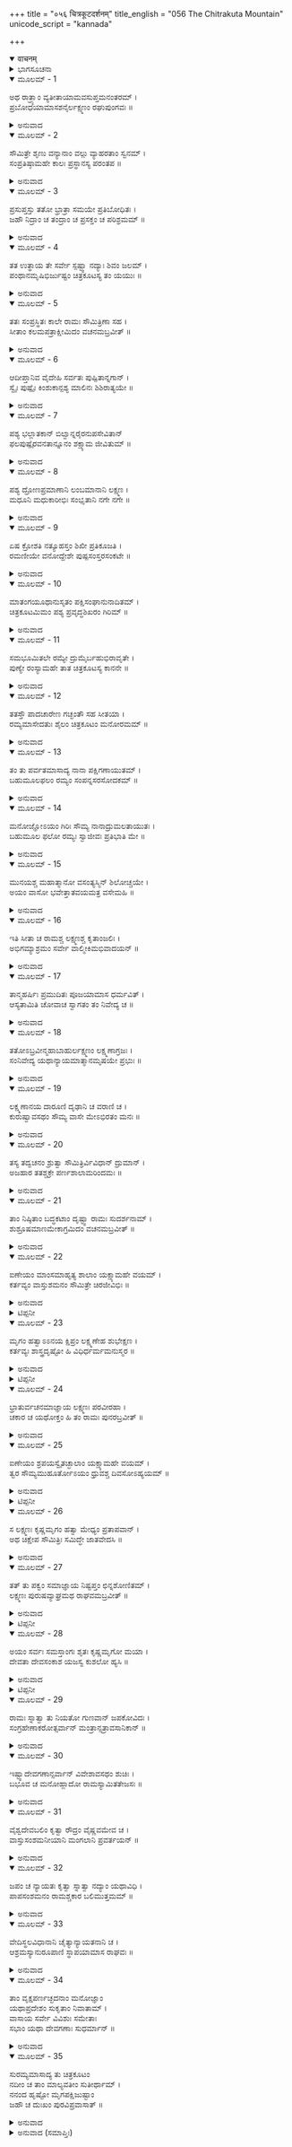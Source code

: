 +++
title = "०५६ चित्रकूटदर्शनम्"
title_english = "056 The Chitrakuta Mountain"
unicode_script = "kannada"

+++
<details open><summary>वाचनम्</summary>

<div class="audioEmbed"  caption="श्रीराम-हरिसीताराममूर्ति-घनपाठिभ्यां वचनम्" src="https://archive.org/download/Ramayana-recitation-Sriram-harisItArAmamUrti-Ghanapaati-v2/Kanda_2/Kanda_2_AYK-056-Chitrakoota_Darshanam.mp3"></div>
</details>



<details><summary>ಭಾಗಸೂಚನಾ</summary>

ಶ್ರೀರಾಮ-ಸೀತೆ-ಲಕ್ಷ್ಮಣರು ಅರಣ್ಯದ ಸೋಬಗನ್ನು ನೋಡುತ್ತಾ ಚಿತ್ರಕೂಟವನ್ನು ಸೇರಿದುದು, ವಾಲ್ಮೀಕಿಗಳ ಸಂದರ್ಶನ, ಲಕ್ಷ್ಮಣನು ಅಣ್ಣನ ಆಜ್ಞೆಯಂತೆ ಪರ್ಣಶಾಲೆಯನ್ನು ನಿರ್ಮಿಸಿದುದು, ವಾಸ್ತುಶಾಂತಿಯನ್ನು ಮಾಡಿದನಂತರ ಎಲ್ಲರೂ ಕುಟೀರವನ್ನು ಪ್ರವೇಶಿಸಿದುದು
</details>

<details open><summary>ಮೂಲಮ್ - 1</summary>

ಅಥ ರಾತ್ರ್ಯಾಂ ವ್ಯತೀತಾಯಾಮವಸುಪ್ತಮನಂತರಮ್ ।  
ಪ್ರಬೋಧಯಾಮಾಸಶನೈರ್ಲಕ್ಷ್ಮಣಂ ರಘುಪುಂಗವಃ ॥
</details>

<details><summary>ಅನುವಾದ</summary>

ಅನಂತರ ರಾತ್ರಿ ಕಳೆದಾಗ ರಘುಕುಲಶಿರೋಮಣಿ ಶ್ರೀರಾಮನು ಎದ್ದು, ಅಲ್ಲಿ ಮಲಗಿದ್ದ ಲಕ್ಷ್ಮಣನನ್ನು ನಿಧಾನವಾಗಿ ಎಬ್ಬಿಸಿ, ಹೀಗೆ ಹೇಳಿದನು.॥1॥
</details>

<details open><summary>ಮೂಲಮ್ - 2</summary>

ಸೌಮಿತ್ರೇ ಶೃಣು ವನ್ಯಾನಾಂ ವಲ್ಗು ವ್ಯಾಹರತಾಂ ಸ್ವನಮ್ ।  
ಸಂಪ್ರತಿಷ್ಠಾಮಹೇ ಕಾಲಃ ಪ್ರಸ್ಥಾನಸ್ಯ ಪರಂತಪ ॥
</details>

<details><summary>ಅನುವಾದ</summary>

ಪರಂತಪ ಸುಮಿತ್ರಾಕುಮಾರ! ಶುಕ-ಪಿಕ ಮೊದಲಾದ ಕಾಡಿನ ಪಕ್ಷಿಗಳ ಮಧುರ ಕಲರವ ಕೇಳುತ್ತಿದೆ ನೋಡು. ಈಗ ನಾವು ಇಲ್ಲಿಂದ ಪ್ರಯಾಣ ಮಾಡುವಾ; ಏಕೆಂದರೆ ಪ್ರಯಾಣಕ್ಕೆ ಯೋಗ್ಯವಾದ ಸಮಯ ಬಂದಿದೆ.॥2॥
</details>

<details open><summary>ಮೂಲಮ್ - 3</summary>

ಪ್ರಸುಪ್ತಸ್ತು ತತೋ ಭ್ರಾತ್ರಾ ಸಮಯೇ ಪ್ರತಿಬೋಧಿತಃ ।  
ಜಹೌ ನಿದ್ರಾಂ ಚ ತಂದ್ರಾಂ ಚ ಪ್ರಸಕ್ತಂ ಚ ಪರಿಶ್ರಮಮ್ ॥
</details>

<details><summary>ಅನುವಾದ</summary>

ಸರಿಯಾದ ಸಮಯದಲ್ಲಿ ಅಣ್ಣನು ಎಬ್ಬಿಸಿದಾಗ ಲಕ್ಷ್ಮಣನು ನಿದ್ರಾಲಸ್ಯ ಹಾಗೂ ನಡೆದು ಬಂದ ಬಳಲಿಕೆಯನ್ನು ದೂರಗೊಳಿಸಿದನು.॥3॥
</details>

<details open><summary>ಮೂಲಮ್ - 4</summary>

ತತ ಉತ್ಥಾಯ ತೇ ಸರ್ವೇ ಸ್ಪಷ್ಟ್ವಾ ನದ್ಯಾಃ ಶಿವಂ ಜಲಮ್ ।  
ಪಂಥಾನಮೃಷಿಭಿರ್ಜುಷ್ಟಂ ಚಿತ್ರಕೂಟಸ್ಯ ತಂ ಯಯುಃ ॥
</details>

<details><summary>ಅನುವಾದ</summary>

ಮತ್ತೆ ಎಲ್ಲರೂ ಎದ್ದು, ಯಮುನಾನದಿಯ ಶೀತಲ ಜಲದಲ್ಲಿ ಸ್ನಾನಾದಿಗಳನ್ನು ಮಾಡಿ, ಋಷಿ-ಮುನಿಗಳಿಂದ ಸೇವಿತ ಚಿತ್ರಕೂಟದ ದಾರಿಯನ್ನು ಹಿಡಿದರು.॥4॥
</details>

<details open><summary>ಮೂಲಮ್ - 5</summary>

ತತಃ ಸಂಪ್ರಸ್ಥಿತಃ ಕಾಲೇ ರಾಮಃ ಸೌಮಿತ್ರಿಣಾ ಸಹ ।  
ಸೀತಾಂ ಕಲಮಪತ್ರಾಕ್ಷೀಮಿದಂ ವಚನಮಬ್ರವೀತ್ ॥
</details>

<details><summary>ಅನುವಾದ</summary>

ಆಗ ಲಕ್ಷ್ಮಣನೊಂದಿಗೆ ಅಲ್ಲಿಂದ ಹೊರಟ ಶ್ರೀರಾಮನು ಕಮಲ ನಯನೀ ಸೀತೆಯ ಬಳಿ ಇಂತೆಂದನು.॥5॥
</details>

<details open><summary>ಮೂಲಮ್ - 6</summary>

ಆದೀಪ್ತಾನಿವ ವೈದೇಹಿ ಸರ್ವತಃ ಪುಷ್ಪಿತಾನ್ನಗಾನ್ ।  
ಸ್ವೈಃ ಪುಷ್ಪೈಃ ಕಿಂಶುಕಾನ್ಪಶ್ಯ ಮಾಲಿನಃ ಶಿಶಿರಾತ್ಯಯೇ ॥
</details>

<details><summary>ಅನುವಾದ</summary>

ವೈದೇಹಿ! ಈ ವಸಂತ ಋತುವಿನಲ್ಲಿ ಎಲ್ಲೆಡೆ ಅರಳಿದ ಹೂವುಗಳಿಂದ ಕೂಡಿದ ಮುತ್ತುಗದ ವೃಕ್ಷಗಳನ್ನು ನೋಡು. ಇವು ಪುಷ್ಪಮಾಲೆಗಳನ್ನು ಧರಿಸಿದಂತೆ ಅನಿಸುತ್ತದೆ. ಆ ಹೂವುಗಳ ಅರುಣಪ್ರಭೆಯಿಂದ ಉರಿಯುತ್ತಿರುವಂತೆ ಕಾಣುತ್ತವೆ.॥6॥
</details>

<details open><summary>ಮೂಲಮ್ - 7</summary>

ಪಶ್ಯ ಭಲ್ಲಾತಕಾನ್ ಬಿಲ್ವಾನ್ನರೈರನುಪಸೇವಿತಾನ್  
ಫಲಪುಷ್ಪೈರವನತಾನ್ನೂನಂ ಶಕ್ಷ್ಯಾಮ ಜೀವಿತುಮ್ ॥
</details>

<details><summary>ಅನುವಾದ</summary>

ಈ ವೀರವೃಕ್ಷಗಳು, ಬಿಲ್ವ ವೃಕ್ಷಗಳೂ ಹೂವು-ಹಣ್ಣುಗಳ ಭಾರದಿಂದ ಬಾಗಿಕೊಂಡಿರುವುದನ್ನು ನೋಡು; ಆದರೆ ನಿರ್ಜನವಾದ ಈ ಕಾಡಿನಲ್ಲಿ ಮನುಷ್ಯರೇ ಇಲ್ಲದಿರುವುದರಿಂದ ಇದನ್ನು ಉಪಯೋಗಿಸುವರೇ ಇಲ್ಲ. ಆದ್ದರಿಂದ ನಾವು ಈ ಫಲಗಳಿಂದ ಜೀವನ ನಿರ್ವಾಹ ಮಾಡಬಹುದು.॥7॥
</details>

<details open><summary>ಮೂಲಮ್ - 8</summary>

ಪಶ್ಯ ದ್ರೋಣಪ್ರಮಾಣಾನಿ ಲಂಬಮಾನಾನಿ ಲಕ್ಷ್ಮಣ ।  
ಮಧೂನಿ ಮಧುಕಾರೀಭಿಃ ಸಂಭೃತಾನಿ ನಗೇ ನಗೇ ॥
</details>

<details><summary>ಅನುವಾದ</summary>

ಮತ್ತೆ ಲಕ್ಷ್ಮಣನಲ್ಲಿ ಹೇಳುತ್ತಾನೆ-ಲಕ್ಷ್ಮಣ! ಇಲ್ಲಿಯ ಒಂದೊಂದು ಮರಗಳಲ್ಲಿ ಜೇನು ತುಂಬಿದ ಗೂಡುಗಳು ಜೋತಾಡುತ್ತಿವೆ. ಇವೆಲ್ಲವುಗಳಲ್ಲಿ ಒಂದೊಂದು ದ್ರೋಣ (ನಾಲ್ಕು ಕೊಳಗ)ದಷ್ಟು ಜೇನು ತುಂಬಿದೆ.॥8॥
</details>

<details open><summary>ಮೂಲಮ್ - 9</summary>

ಏಷ ಕ್ರೋಶತಿ ನತ್ಯೂಹಸ್ತಂ ಶಿಖೀ ಪ್ರತಿಕೂಜತಿ ।  
ರಮಣೀಯೇ ವನೋದ್ದೇಶೇ ಪುಷ್ಪಸಂಸ್ತರಸಂಕಟೇ ॥
</details>

<details><summary>ಅನುವಾದ</summary>

ವನದ ಈ ಭಾಗ ಬಹಳ ರಮಣೀಯವಾಗಿದೆ, ಇಲ್ಲಿ ಹೂವುಗಳ ಮಳೆಯೇ ಸುರಿಯುತ್ತಿದೆ, ಭೂಮಿ ಎಲ್ಲೆಡೆ ಹೂವುಗಳಿಂದ ಮುಚ್ಚಿಹೋಗಿದೆ. ಇಲ್ಲಿ ಚಾತಕಪಕ್ಷಿಗಳು ಪೀ ಪೀ ಎಂದು ಕೂಗುತ್ತಿವೆ. ಅಲ್ಲಿ ನವಿಲುಗಳು ಕೇಕೇ ಹಾಕುತ್ತಾ ಚಾತಕ ಪಕ್ಷಿಗಳಿಗೆ ಉತ್ತರ ಕೊಡುವಂತೆ ಇದೆ.॥9॥
</details>

<details open><summary>ಮೂಲಮ್ - 10</summary>

ಮಾತಂಗಯೂಥಾನುಸೃತಂ ಪಕ್ಷಿಸಂಘಾನುನಾದಿತಮ್ ।  
ಚಿತ್ರಕೂಟಮಿಮಂ ಪಶ್ಯ ಪ್ರವೃದ್ಧಶಿಖರಂ ಗಿರಿಮ್ ॥
</details>

<details><summary>ಅನುವಾದ</summary>

ಇದೋ ಚಿತ್ರಕೂಟಪರ್ವತ-ಇದರ ಶಿಖರ ಬಹಳ ಎತ್ತರವಾಗಿದೆ, ಆನೆಗಳ ಹಿಂಡುಗಳು ಅತ್ತಕಡೆಗೇ ಹೋಗುತ್ತಿವೆ ಹಾಗೂ ಅನೇಕ ಪಕ್ಷಿಗಳು ನಿನಾದಿಸುತ್ತಿವೆ.॥10॥
</details>

<details open><summary>ಮೂಲಮ್ - 11</summary>

ಸಮಭೂಮಿತಲೇ ರಮ್ಯೇ ದ್ರುಮೈರ್ಬಹುಭಿರಾವೃತೇ ।  
ಪುಣ್ಯೇ ರಂಸ್ಯಾಮಹೇ ತಾತ ಚಿತ್ರಕೂಟಸ್ಯ ಕಾನನೇ ॥
</details>

<details><summary>ಅನುವಾದ</summary>

ಅಯ್ಯಾ! ಇಲ್ಲಿಯ ಭೂಮಿ ಸಮತಟ್ಟಾಗಿದೆ ಹಾಗೂ ಬಹಳಷ್ಟು ಮರಗಳಿಂದ ತುಂಬಿಕೊಂಡಿದೆ. ಚಿತ್ರಕೂಟದ ಈ ಪವಿತ್ರ ಕಾನನದಲ್ಲಿ ನಾವು ಆನಂದದಿಂದ ಸಂಚರಿಸುವೆವು.॥11॥
</details>

<details open><summary>ಮೂಲಮ್ - 12</summary>

ತತಸ್ತೌ ಪಾದಚಾರೇಣ ಗಚ್ಛಂತೌ ಸಹ ಸೀತಯಾ ।  
ರಮ್ಯಮಾಸೇದತುಃ ಶೈಲಂ ಚಿತ್ರಕೂಟಂ ಮನೋರಮಮ್ ॥
</details>

<details><summary>ಅನುವಾದ</summary>

ಸೀತೆಯೊಂದಿಗೆ ರಾಮ-ಲಕ್ಷ್ಮಣರಿಬ್ಬರೂ ಕಾಲ್ನಡಿಗೆಯಿಂದಲೇ ಪ್ರಯಾಣ ಮಾಡುತ್ತಾ ಸರಿಯಾದ ಸಮಯಕ್ಕೆ ರಮಣೀಯ, ಮನೋರಮ ಚಿತ್ರಕೂಟ ಪರ್ವತವನ್ನು ತಲುಪಿದರು.॥12॥
</details>

<details open><summary>ಮೂಲಮ್ - 13</summary>

ತಂ ತು ಪರ್ವತಮಾಸಾದ್ಯ ನಾನಾ ಪಕ್ಷಿಗಣಾಯುತಮ್ ।  
ಬಹುಮೂಲಫಲಂ ರಮ್ಯಂ ಸಂಪನ್ನಸರಸೋದಕಮ್ ॥
</details>

<details><summary>ಅನುವಾದ</summary>

ಆ ಪರ್ವತವು ನಾನಾ ಪ್ರಕಾರದ ಪಕ್ಷಿಗಳಿಂದ ಪರಿಪೂರ್ಣವಾಗಿತ್ತು. ಅಲ್ಲಿ ಫಲ-ಮೂಲಗಳು ಧಾರಾಳವಿದ್ದು, ರುಚಿಕರ ನೀರೂ ಸಾಕಷ್ಟಿತ್ತು. ಆ ರಮಣೀಯ ಶೈಲದ ಬಳಿಗೆ ಹೋಗಿ ಶ್ರೀರಾಮನು ಹೇಳಿದನು.॥13॥
</details>

<details open><summary>ಮೂಲಮ್ - 14</summary>

ಮನೋಜ್ಞೋಽಯಂ ಗಿರಿಃ ಸೌಮ್ಯ ನಾನಾದ್ರುಮಲತಾಯುತಃ ।  
ಬಹುಮೂಲ ಫಲೋ ರಮ್ಯಃ ಸ್ವಾಜೀವಃ ಪ್ರತಿಭಾತಿ ಮೇ ॥
</details>

<details><summary>ಅನುವಾದ</summary>

ಸೌಮ್ಯ! ಈ ಪರ್ವತ ಬಹಳ ಮನೋಹರವಾಗಿದೆ. ನಾನಾ ವಿಧದ ವೃಕ್ಷ-ಲತೆಗಳಿಂದ ಇದರ ಶೋಭೆ ಹೆಚ್ಚಿದೆ. ಇಲ್ಲಿ ಫಲ-ಮೂಲಗಳೂ ಹೇರಳವಾಗಿವೆ. ಈ ರಮಣೀಯವಾದ ಪರ್ವತದಲ್ಲಿ ನಾವು ಸುಖವಾಗಿ ಜೀವನ-ನಿರ್ವಾಹ ಮಾಡ ಬಹುದೆಂದು ನನಗೆ ಅನಿಸುತ್ತಿದೆ.॥14॥
</details>

<details open><summary>ಮೂಲಮ್ - 15</summary>

ಮುನಯಶ್ಚ ಮಹಾತ್ಮಾನೋ ವಸಂತ್ಯಸ್ಮಿನ್ ಶಿಲೋಚ್ಚಯೇ ।  
ಅಯಂ ವಾಸೋ ಭವೇತ್ತಾತವಯಮತ್ರ ವಸೇಮಹಿ ॥
</details>

<details><summary>ಅನುವಾದ</summary>

ಈ ಪರ್ವತದಲ್ಲಿ ಅನೇಕ ಮಹಾತ್ಮಾ ಮುನಿಗಳು ವಾಸಿಸುತ್ತಿರುವರು. ಅಯ್ಯಾ! ಇದೇ ನಮಗೆ ವಾಸಕ್ಕಾಗಿ ಯೋಗ್ಯಸ್ಥಾನವಾಗಿದೆ. ನಾವು ಇಲ್ಲೇ ವಾಸಿಸುವಾ.॥15॥
</details>

<details open><summary>ಮೂಲಮ್ - 16</summary>

ಇತಿ ಸೀತಾ ಚ ರಾಮಶ್ಚ ಲಕ್ಷ್ಮಣಶ್ಚ ಕೃತಾಂಜಲಿಃ ।  
ಅಭಿಗಮ್ಯಾಶ್ರಮಂ ಸರ್ವೇ ವಾಲ್ಮೀಕಿಮಭಿವಾದಯನ್ ॥
</details>

<details><summary>ಅನುವಾದ</summary>

ಹೀಗೆ ನಿಶ್ಚಯಿಸಿ ಮಹರ್ಷಿ ವಾಲ್ಮೀಕಿಗಳ ಆಶ್ರಮದ ಬಳಿಗೆ ಬಂದು, ಸೀತಾ-ರಾಮ-ಲಕ್ಷ್ಮಣರು ಕೈಮುಗಿದುಕೊಂಡು ಮುನಿಯ ಆಶ್ರಮವನ್ನು ಪ್ರವೇಶಿಸಿ, ಎಲ್ಲರೂ ಅವರ ಚರಣಗಳಲ್ಲಿ ಮಸ್ತಕಗಳನ್ನು ಚಾಚಿದರು.॥16॥
</details>

<details open><summary>ಮೂಲಮ್ - 17</summary>

ತಾನ್ಮಹರ್ಷಿಃ ಪ್ರಮುದಿತಃ ಪೂಜಯಾಮಾಸ ಧರ್ಮವಿತ್ ।  
ಆಸ್ಯತಾಮಿತಿ ಚೋವಾಚ ಸ್ವಾಗತಂ ತಂ ನಿವೇದ್ಯ ಚ ॥
</details>

<details><summary>ಅನುವಾದ</summary>

ಧರ್ಮಜ್ಞರಾದ ಮಹರ್ಷಿಗಳು ಅವರ ಆಗಮನದಿಂದ ಬಹಳ ಪ್ರಸನ್ನರಾಗಿ, ‘ನಿಮಗೆ ಸ್ವಾಗತವು, ಬನ್ನಿ ಕುಳಿತುಕೊಳ್ಳಿ’ ಎಂದು ಹೇಳುತ್ತಾ ಅವರನ್ನು ಆದರದಿಂದ ಸತ್ಕರಿಸಿದರು.॥17॥
</details>

<details open><summary>ಮೂಲಮ್ - 18</summary>

ತತೋಽಬ್ರವೀನ್ಮಹಾಬಾಹುರ್ಲಕ್ಷ್ಮಣಂ ಲಕ್ಷ್ಮಣಾಗ್ರಜಃ ।  
ಸಂನಿವೇದ್ಯ ಯಥಾನ್ಯಾಯಮಾತ್ಮಾನಮೃಷಯೇ ಪ್ರಭುಃ ॥
</details>

<details><summary>ಅನುವಾದ</summary>

ಅನಂತರ ಮಹಾಬಾಹು ಭಗವಾನ್ ಶ್ರೀರಾಮನು ಮಹರ್ಷಿಗಳಿಗೆ ತನ್ನ ಯಥೋಚಿತ ಪರಿಚಯವನ್ನು ಕೊಟ್ಟು, ಲಕ್ಷ್ಮಣನಲ್ಲಿ ಹೇಳಿದನು.॥18॥
</details>

<details open><summary>ಮೂಲಮ್ - 19</summary>

ಲಕ್ಷ್ಮಣಾನಯ ದಾರೂಣಿ ದೃಢಾನಿ ಚ ವರಾಣಿ ಚ ।  
ಕುರುಷ್ವಾವಸಥಂ ಸೌಮ್ಯ ವಾಸೇ ಮೇಽಭಿರತಂ ಮನಃ ॥
</details>

<details><summary>ಅನುವಾದ</summary>

ಸೌಮ್ಯ ಲಕ್ಷ್ಮಣ! ನೀನು ಕಾಡಿನಿಂದ ಗಟ್ಟಿಮುಟ್ಟಾದ ಮರಗಳನ್ನು ತಂದು, ವಾಸಿಸಲು ಒಂದು ಕುಟೀರವನ್ನು ನಿರ್ಮಿಸು, ಇಲ್ಲೇ ವಾಸಿಸಲು ನನ್ನ ಮನಸ್ಸು ಬಯಸುತ್ತಿದೆ.॥19॥
</details>

<details open><summary>ಮೂಲಮ್ - 20</summary>

ತಸ್ಯ ತದ್ವಚನಂ ಶ್ರುತ್ವಾ ಸೌಮಿತ್ರಿರ್ವಿವಿಧಾನ್ ದ್ರುಮಾನ್ ।  
ಅಜಹಾರ ತತಶ್ಚಕ್ರೇ ಪರ್ಣಶಾಲಾಮರಿಂದಮಃ ॥
</details>

<details><summary>ಅನುವಾದ</summary>

ಶ್ರೀರಾಮನ ಈ ಮಾತನ್ನು ಕೇಳಿ ಶತ್ರುದಮನ ಲಕ್ಷ್ಮಣನು ಅನೇಕ ಪ್ರಕಾರದ ವೃಕ್ಷಗಳ ರೆಂಬೆಗಳನ್ನು ಕತ್ತರಿಸಿ ತಂದು, ಅವುಗಳಿಂದ ಒಂದು ಪರ್ಣಕುಟೀರವನ್ನು ನಿರ್ಮಿಸಿದನು.॥20॥
</details>

<details open><summary>ಮೂಲಮ್ - 21</summary>

ತಾಂ ನಿಷ್ಠಿತಾಂ ಬದ್ಧಕಟಾಂ ದೃಷ್ಟ್ವಾ ರಾಮಃ ಸುದರ್ಶನಾಮ್ ।  
ಶುಶ್ರೂಷಮಾಣಮೇಕಾಗ್ರಮಿದಂ ವಚನಮಬ್ರವೀತ್ ॥
</details>

<details><summary>ಅನುವಾದ</summary>

ಆ ಕುಟೀರವನ್ನು ಒಳ-ಹೊರಗಿನಿಂದ ಕಟ್ಟಿಗೆಯ ಗೋಡೆಯಿಂದಲೇ ಸುಸ್ಥಿರವಾಗಿ ಕಟ್ಟಲಾಗಿತ್ತು, ಮೇಲಿನಿಂದ ಹುಲ್ಲಿನ ಛಾವಣಿ ಇದ್ದು, ಗಾಳಿ-ಮಳೆಗಳು ನಿವಾರಣೆಯಾಗುತ್ತಿತ್ತು. ನೋಡಲು ಸುಂದರವಾಗಿ ಸಿದ್ಧವಾಗಿದ್ದ ಅದನ್ನು ನೋಡಿ ಏಕಾಗ್ರ ಚಿತ್ತನಾಗಿ ಕೇಳುತ್ತಿದ್ದ ಲಕ್ಷ್ಮಣನಲ್ಲಿ ಶ್ರೀರಾಮನು ಇಂತೆಂದನು.॥21॥
</details>

<details open><summary>ಮೂಲಮ್ - 22</summary>

ಐಣೇಯಂ ಮಾಂಸಮಾಹೃತ್ಯ ಶಾಲಾಂ ಯಕ್ಷ್ಯಾಮಹೇ ವಯಮ್ ।  
ಕರ್ತವ್ಯಂ ವಾಸ್ತುಶಮನಂ ಸೌಮಿತ್ರೇ ಚಿರಜೀವಿಭಿಃ ॥
</details>

<details><summary>ಅನುವಾದ</summary>

ಸುಮಿತ್ರಾನಂದನ! ನಾವು ಗಜಕಂದದ ತಿರುಳಿನಿಂದ ಪರ್ಣಶಾಲೆಯ ಅಧಿಷ್ಠಾತೃ ದೇವತೆಗಳನ್ನು ಪೂಜಿಸುವಾ;1 ಏಕೆಂದರೆ ದೀರ್ಘಾಯುಷ್ಯವನ್ನು ಬಯಸುವ ಜನರು ವಾಸ್ತುಶಾಂತಿಯನ್ನು ಅವಶ್ಯವಾಗಿ ಮಾಡಬೇಕು.॥22॥
</details>

<details><summary>ಟಿಪ್ಪನೀ</summary>

1. ಇಲ್ಲಿ ‘ಐಣೆಯಂ ಮಾಂಸಮ್’ ಇದರ ಅರ್ಥ - ಗಜಕಂದ ಎಂಬ ವಿಶೇಷ ಗಡ್ಡೆಯ ತಿರುಳು. ಈ ಪ್ರಸಂಗದಲ್ಲಿ ಮಾಂಸಪರ ಅರ್ಥ ತೆಗೆದುಕೊಳ್ಳಬಾರದು; ಏಕೆಂದರೆ ಹೀಗೆ ಅರ್ಥೈಸಿದರೆ - ‘ಹಿತ್ವಾ ಮುನಿವದಾ ಮಿಷಮ್’ (2/20/29), ‘ಫಲಾನಿ ಮೂಲಾನಿ ಚ ಭಕ್ಷಯನ್ ವನೇ’ (2/34/59), ‘ಧರ್ಮಮೇವಾಚರಿಷ್ಯಾಮಸ್ತತ್ರ ಮೂಲಲಾಶನಾಃ’ (2/54/16) ಇತ್ಯಾದಿಯಾಗಿ ಶ್ರೀರಾಮನು ಮಾಡಿದ ಪ್ರತಿಜ್ಞೆಗೆ ವಿರೋಧ ಉಂಟಾದೀತು. ಈ ವಚನಗಳಲ್ಲಿ ನಿರಾಮಿಷವಾಗಿ ಇರುವ ಮತ್ತು ಫಲ-ಮೂಲಗಳನ್ನು ತಿಂದು ಧರ್ಮಾಚರಣ ಮಾಡುವ ಮಾತು ಹೇಳಲಾಗಿದೆ. ‘ರಾಮೋ ದ್ವಿರ್ನಾಭಿಭಾಷತೆ’ (ಶ್ರೀರಾಮನು ಎಂದೂ ಎರಡಾಡುವುದಿಲ್ಲ ಒಮ್ಮೆ ಆಡಿದ ಮಾತನ್ನು ಮತ್ತೆಂದೂ ಬದಲಿಸುವುದಿಲ್ಲ) ಈ ಮಾತಿಗನುಸಾರ ಶ್ರೀರಾಮನ ಪ್ರತಿಜ್ಞೆ ಅಚಲವಾಗಿರುವಂತಹುದು.
</details>

<details open><summary>ಮೂಲಮ್ - 23</summary>

ಮೃಗಂ ಹತ್ವಾಽಽನಯ ಕ್ಷಿಪ್ರಂ ಲಕ್ಷ್ಮಣೇಹ ಶುಭೇಕ್ಷಣ ।  
ಕರ್ತವ್ಯಃ ಶಾಸ್ತ್ರದೃಷ್ಟೋ ಹಿ ವಿಧಿರ್ಧರ್ಮಮನುಸ್ಮರ ॥
</details>

<details><summary>ಅನುವಾದ</summary>

ಕಲ್ಯಾಣದರ್ಶೀ ಲಕ್ಷ್ಮಣನೇ! ನೀನು ‘ಗಜಕಂದ’2 ಎಂಬ ಗಡ್ಡೆಯನ್ನು ಅಗೆದು ಬೇಗನೇ ತೆಗೆದುಕೊಂಡು ಬಾ; ಏಕೆಂದರೆ ಶಾಸ್ತ್ರೋಕ್ತ ವಿಧಿಗನುಸಾರ ಅನುಷ್ಠಾನವು ನಮಗೆ ಅವಶ್ಯ ಕರ್ತವ್ಯವಾಗಿದೆ. ನೀನು ಧರ್ಮವನ್ನೇ ಸದಾ ಚಿಂತಿಸುತ್ತಾ ಇರು.॥23॥
</details>

<details><summary>ಟಿಪ್ಪನೀ</summary>

2. ಮದನಪಾಲ - ನಿಘಂಟುವಿಗನುಸಾರ ‘ಮೃಗ’ದ ಅರ್ಥ ಗಜಕಂದ ಎಂದಿದೆ.
</details>

<details open><summary>ಮೂಲಮ್ - 24</summary>

ಭ್ರಾತುರ್ವಚನಮಾಜ್ಞಾಯ ಲಕ್ಷ್ಮಣಃ ಪರವೀರಹಾ ।  
ಚಕಾರ ಚ ಯಥೋಕ್ತಂ ಹಿ ತಂ ರಾಮಃ ಪುನರಬ್ರವೀತ್ ॥
</details>

<details><summary>ಅನುವಾದ</summary>

ಅಣ್ಣನ ಮಾತನ್ನು ತಿಳಿದುಕೊಂಡ ಶತ್ರುವೀರರನ್ನು ವಧಿಸುವ ಲಕ್ಷ್ಮಣನು ಅವನ ಮಾತಿನಂತೆ ಕಾರ್ಯ ಮಾಡಿದನು. ಆಗ ಶ್ರೀರಾಮನು ಪುನಃ ಅವನಲ್ಲಿ ಹೇಳಿದನು.॥24॥
</details>

<details open><summary>ಮೂಲಮ್ - 25</summary>

ಐಣೇಯಂ ಶ್ರಪಯಸ್ವೈತಚ್ಛಾಲಾಂ ಯಕ್ಷ್ಯಾಮಹೇ ವಯಮ್ ।  
ತ್ವರ ಸೌಮ್ಯಮುಹೂರ್ತೋಽಯಂ ಧ್ರುವಶ್ಚ ದಿವಸೋಽಹ್ಯಯಮ್ ॥
</details>

<details><summary>ಅನುವಾದ</summary>

ಲಕ್ಷ್ಮಣ! ಈ ಗಜಕಂದವನ್ನು ಬೇಯಿಸು, ನಾವು ಪರ್ಣಶಾಲೆಯ ಅಧಿಷ್ಠಾತೃದೇವತೆಗಳನ್ನು ಪೂಜಿಸುವಾ. ತಡ ಮಾಡಬೇಡ. ಈಗ ಸೌಮ್ಯಮುಹೂರ್ತವಿದೆ ಹಾಗೂ ಇದೇ ದಿನ ‘ಧ್ರುವ’3 ಎಂಬ ಮುಹೂರ್ತವೂ ಇದೆ. (ಆದ್ದರಿಂದ ಇದರಲ್ಲೇ ಈ ಶುಭಕಾರ್ಯವಾಗಬೇಕು.॥25॥
</details>

<details><summary>ಟಿಪ್ಪನೀ</summary>

3. ‘ಉತ್ತರಾತ್ರಯರೋಹಿಣ್ಯೋ ಭಾಸ್ಕರಶ್ಚ ಧ್ರುವಂ ಸ್ಥಿರಮ್’ (ಮುಹೂರ್ತ ಚಿಂತಾಮಣಿ)  
ಅರ್ಥಾತ್ ಮೂರೂ ಉತ್ತರಾ ಮತ್ತು ರೋಹಿಣಿ ನಕ್ಷತ್ರ ಹಾಗೂ ರವಿವಾರ - ಇವು ‘ಧ್ರುವ’ ಮತ್ತು ‘ಸ್ಥಿರ’ ಸಂಜ್ಞಕವಾಗಿವೆ. ಇದರಲ್ಲಿ ಗೃಹಶಾಂತಿ ಅಥವಾ ವಾಸ್ತುಶಾಂತಿಯೇ ಮೊದಲಾದ ಕರ್ಮಗಳು ಪ್ರಶಸ್ತ ಎಂದು ಹೇಳಿದೆ.
</details>

<details open><summary>ಮೂಲಮ್ - 26</summary>

ಸ ಲಕ್ಷ್ಮಣಃ ಕೃಷ್ಣಮೃಗಂ ಹತ್ವಾ ಮೇಧ್ಯಂ ಪ್ರತಾಪವಾನ್ ।  
ಅಥ ಚಿಕ್ಷೇಪ ಸೌಮಿತ್ರಿಃ ಸಮಿದ್ಧೇ ಜಾತವೇದಸಿ ॥
</details>

<details><summary>ಅನುವಾದ</summary>

ಪ್ರತಾಪಿ ಸುಮಿತ್ರಾಕುಮಾರ ಲಕ್ಷ್ಮಣನು ಪವಿತ್ರ ಮತ್ತು ಕಪ್ಪು ಸಿಪ್ಪೆಯುಳ್ಳ ಗಜಕಂದವನ್ನು ಕಿತ್ತು ಉರಿಯುವ ಬೆಂಕಿಯಲ್ಲಿ ಹಾಕಿದನು.॥26॥
</details>

<details open><summary>ಮೂಲಮ್ - 27</summary>

ತತ್ ತು ಪಕ್ವಂ ಸಮಾಜ್ಞಾಯ ನಿಷ್ಟಪ್ತಂ ಛಿನ್ನಶೋಣಿತಮ್ ।  
ಲಕ್ಷ್ಮಣಃ ಪುರುಷವ್ಯಾಘ್ರಮಥ ರಾಘವಮಬ್ರವೀತ್ ॥
</details>

<details><summary>ಅನುವಾದ</summary>

ರಕ್ತವಿಕಾರ ನಾಶಮಾಡುವ1 ಆ ಗಜಕಂದವನ್ನು ಚೆನ್ನಾಗಿ ಬೆಂದಿರುವುದನ್ನು ನೋಡಿ ಲಕ್ಷ್ಮಣನು ಪುರುಷಸಿಂಹ ಶ್ರೀರಘುನಾಥನಲ್ಲಿ ಹೇಳಿದನು.॥27॥
</details>

<details><summary>ಟಿಪ್ಪನೀ</summary>

1. ‘ಛಿನ್ನಶೋಣಿತಮ್’ ಇದರ ವ್ಯತ್ಪತ್ತಿ ಹೀಗಿದೆ - ‘ಛಿನ್ನಂ ಶೋಣಿತಂ ರಕ್ತವಿಕಾರರೂಪಂ ರೋಗಜಾತಂ ಯೇನ ಸಃ ತಮ್’. ‘ಗಜಕಂದ’ ರೋಗವಿಕಾರದ ನಾಶಕವಾಗಿದೆ. ಇದು ವೈದ್ಯಕದಲ್ಲಿ ಪ್ರಸಿದ್ಧವಾಗಿದೆ. ಮದನಪಾಲ ನಿಘಂಟುವಿನ ‘ಷಡ್ ದೋಷಾದಿಕುಷ್ಠಹಂತಾ’ ಮುಂತಾದ ವಚನಗಳಿಂದಲೂ ಕೂಡ ಇದು ಚರ್ಮದೋಷ ಮತ್ತು ಕುಷ್ಠವೇ ಆದಿ ರಕ್ತವಿಕಾರದ ನಾಶಕವಾಗಿದೆ.
</details>

<details open><summary>ಮೂಲಮ್ - 28</summary>

ಅಯಂ ಸರ್ವಃ ಸಮಸ್ತಾಂಗಃ ಶೃತಃ ಕೃಷ್ಣಮೃಗೋ ಮಯಾ ।  
ದೇವತಾ ದೇವಸಂಕಾಶ ಯಜಸ್ವ ಕುಶಲೋ ಹ್ಯಸಿ ॥
</details>

<details><summary>ಅನುವಾದ</summary>

ದೇವೋಪಮ ತೇಜಸ್ವೀ ಶ್ರೀರಘುನಾಥನೇ! ಈ ಕಪ್ಪು ಸಿಪ್ಪೆ ಇರುವ ಗಜಕಂದವು ಕೆಟ್ಟುಹೋದ ಎಲ್ಲ ಅವಯವಗಳನ್ನು ಸರಿಯಾಗಿಸುವುದು.2 ನಾನು ಇದನ್ನು ಚೆನ್ನಾಗಿ ಬೇಯಿಸಿರುವೆನು. ಈಗ ನೀವು ವಾಸ್ತುದೇವತೆಗಳನ್ನು ಪೂಜಿಸಿರಿ; ಏಕೆಂದರೆ ನೀವು ಈ ಕಾರ್ಯದಲ್ಲಿ ಕುಶಲರಾಗಿದ್ದೀರಿ.॥28॥
</details>

<details><summary>ಟಿಪ್ಪನೀ</summary>

2. ‘ಸಮಸ್ತಾಂಗಃ’ ಇದರ ವ್ಯತ್ಪತ್ತಿ ‘ಸಮ್ಯಗ್ ಭವಂತಿ ಅಸ್ತಾನಿ ಅಂಗಾನಿ ಯೇನ ಸಃ’ ಹೀಗೆ ತಿಳಿಯಬೇಕು.
</details>

<details open><summary>ಮೂಲಮ್ - 29</summary>

ರಾಮಃ ಸ್ನಾತ್ವಾ ತು ನಿಯತೋ ಗುಣವಾನ್ ಜಪಕೋವಿದಃ ।  
ಸಂಗ್ರಹೇಣಾಕರೋತ್ಸರ್ವಾನ್ ಮಂತ್ರಾನ್ಸತ್ರಾವಸಾನಿಕಾನ್ ॥
</details>

<details><summary>ಅನುವಾದ</summary>

ಸದ್ಗುಣಸಂಪನ್ನ ಹಾಗೂ ಜಪ ಕೋವಿದನಾದ ಶ್ರೀರಾಮನು ಸ್ನಾನಮಾಡಿ ಶೌಚ-ಸಂತೋಷಾದಿ ನಿಯಮಗಳನ್ನು ಪಾಲಿಸುತ್ತಾ ಸಂಕ್ಷೇಪವಾಗಿ ಎಲ್ಲ ಮಂತ್ರಗಳನ್ನು ಪಠಿಸಿ, ಜಪ ಮಾಡಿದನು. ಇದರಿಂದ ವಾಸ್ತುಶಾಂತಿಯು ಪೂರ್ಣವಾಗುತ್ತದೆ.॥29॥
</details>

<details open><summary>ಮೂಲಮ್ - 30</summary>

ಇಷ್ಟ್ವಾದೇವಗಣಾನ್ಸರ್ವಾನ್ ವಿವೇಶಾವಸಥಂ ಶುಚಿಃ ।  
ಬಭೂವ ಚ ಮನೋಹ್ಲಾದೋ ರಾಮಸ್ಯಾಮಿತತೇಜಸಃ ॥
</details>

<details><summary>ಅನುವಾದ</summary>

ಸಮಸ್ತ ದೇವತೆಗಳನ್ನು ಪೂಜಿಸಿ ಪವಿತ್ರಭಾವದಿಂದ ಶ್ರೀರಾಮನು ಪರ್ಣಕುಟಿಯನ್ನು ಪ್ರವೇಶಿಸಿದನು. ಆಗ ಅಮಿತ ತೇಜಸ್ವೀ ಶ್ರೀರಾಮನ ಮನಸ್ಸಿನಲ್ಲಿ ತುಂಬಾ ಆಹ್ಲಾದವಾಯಿತು.॥30॥
</details>

<details open><summary>ಮೂಲಮ್ - 31</summary>

ವೈಶ್ವದೇವಬಲಿಂ ಕೃತ್ವಾ ರೌದ್ರಂ ವೈಷ್ಣವಮೇವ ಚ ।  
ವಾಸ್ತುಸಂಶಮನೀಯಾನಿ ಮಂಗಲಾನಿ ಪ್ರವರ್ತಯನ್ ॥
</details>

<details><summary>ಅನುವಾದ</summary>

ಅನಂತರ ಬಲಿ-ವೈಶ್ವದೇವ ಕರ್ಮ, ರುದ್ರಯಾಗ ಮತ್ತು ವೈಷ್ಣವಯಾಗ ಮಾಡಿ ಶ್ರೀರಾಮನು ವಾಸ್ತುದೋಷದ ಶಾಂತಿಗಾಗಿ ಸ್ವಸ್ತಿವಾಚನ ಮಾಡಿದನು.॥31॥
</details>

<details open><summary>ಮೂಲಮ್ - 32</summary>

ಜಪಂ ಚ ನ್ಯಾಯತಃ ಕೃತ್ವಾ ಸ್ನಾತ್ವಾ ನದ್ಯಾಂ ಯಥಾವಿಧಿ ।  
ಪಾಪಸಂಶಮನಂ ರಾಮಶ್ಚಕಾರ ಬಲಿಮುತ್ತಮಮ್ ॥
</details>

<details><summary>ಅನುವಾದ</summary>

ನದಿಯಲ್ಲಿ ವಿಧಿವತ್ತಾಗಿ ಅವಭೃತ ಸ್ನಾನಮಾಡಿ ಯಥಾವಿಧಿ ಗಾಯತ್ರೀ ಮೊದಲಾದ ಮಂತ್ರಗಳನ್ನು ಜಪಿಸಿ ಅನಂತರ ಶ್ರೀರಾಮನು ಪಂಚಸೂನಾ ದೋಷಶಾಂತಿಗಾಗಿ ಬಲಿ-ವೈಶ್ಯದೇವವನ್ನು ನೆರವೇರಿಸಿದನು.॥32॥
</details>

<details open><summary>ಮೂಲಮ್ - 33</summary>

ವೇದಿಸ್ಥಲವಿಧಾನಾನಿ ಚೈತ್ಯಾನ್ಯಾಯತನಾನಿ ಚ ।  
ಆಶ್ರಮಸ್ಯಾನುರೂಪಾಣಿ ಸ್ಥಾಪಯಾಮಾಸ ರಾಘವಃ ॥
</details>

<details><summary>ಅನುವಾದ</summary>

ರಘುನಾಥನು ತನ್ನ ಸಣ್ಣದಾದ ಕುಟಿಗನುರೂಪವಾಗಿಯೇ ವೇದಿ ಸ್ಥಳಗಳು (ಎಂಟು ದಿಕ್ಪಾಲಕರಿಗೆ ಬಲಿದಾನ ಅರ್ಪಿಸುವ ಸ್ಥಾನ), ಚೈತ್ಯಗಳನ್ನು (ಗಣೇಶಾದಿಗಳ ಸ್ಥಾನ) ಹಾಗೂ ಆಯತನಗಳು (ವಿಷ್ಣು ಆದಿದೇವತೆಗಳ ಸ್ಥಾನ) ಇದನ್ನು ನಿರ್ಮಿಸಿ, ಸ್ಥಾಪಿಸಿದನು.॥33॥
</details>

<details open><summary>ಮೂಲಮ್ - 34</summary>

ತಾಂ ವೃಕ್ಷಪರ್ಣಚ್ಛದನಾಂ ಮನೋಜ್ಞಾಂ  
ಯಥಾಪ್ರದೇಶಂ ಸುಕೃತಾಂ ನಿವಾತಾಮ್ ।  
ವಾಸಾಯ ಸರ್ವೇ ವಿವಿಶುಃ ಸಮೇತಾಃ  
ಸಭಾಂ ಯಥಾ ದೇವಗಣಾಃ ಸುಧರ್ಮಾನ್ ॥
</details>

<details><summary>ಅನುವಾದ</summary>

ಆ ಮನೋಹರ ಕುಟೀರವು ಉಪಯುಕ್ತ ಸ್ಥಾನದಲ್ಲಿ ನಿರ್ಮಾಣವಾಗಿತ್ತು. ಅದನ್ನು ಮರಗಳ ಸೊಪ್ಪಿನಿಂದ ಹೊದಿಸಿತ್ತು. ಪ್ರಚಂಡ ಗಾಳಿಯಿಂದ ರಕ್ಷಿಸಿಕೊಳ್ಳುವ ವ್ಯವಸ್ಥೆ ಇತ್ತು. ಸೀತಾ, ಲಕ್ಷ್ಮಣ ಮತ್ತು ಶ್ರೀರಾಮ ಎಲ್ಲರೂ ಒಟ್ಟಿಗೆ ದೇವತೆಗಳು ಸುಧರ್ಮಾ ಸಭೆಯನ್ನು ಪ್ರವೇಶಿಸುವಂತೆ ಅದರಲ್ಲಿ ವಾಸಕ್ಕಾಗಿ ಪ್ರವೇಶಿಸಿದರು.॥34॥
</details>

<details open><summary>ಮೂಲಮ್ - 35</summary>

ಸುರಮ್ಯಮಾಸಾದ್ಯ ತು ಚಿತ್ರಕೂಟಂ  
ನದೀಂ ಚ ತಾಂ ಮಾಲ್ಯವತೀಂ ಸುತೀರ್ಥಾಮ್ ।  
ನನಂದ ಹೃಷ್ಟೋ ಮೃಗಪಕ್ಷಿಜುಷ್ಟಾಂ  
ಜಹೌ ಚ ದುಃಖಂ ಪುರವಿಪ್ರವಾಸಾತ್ ॥
</details>

<details><summary>ಅನುವಾದ</summary>

ಚಿತ್ರಕೂಟ ಪರ್ವತವು ಬಹಳ ರಮಣೀಯವಾಗಿತ್ತು. ಅಲ್ಲಿ ಉತ್ತಮ ತೀರ್ಥಸ್ಥಾನಗಳಿಂದ ಸುಶೋಭಿತ ಮಾಲ್ಯವತೀ (ಮಂದಾಕಿನೀ) ನದಿಯು ಹರಿಯುತಿತ್ತು. ಅದನ್ನು ಅನೇಕ ಪಶು-ಪಕ್ಷಿಗಳು ಸೇವಿಸುತ್ತಿದ್ದವು. ಆ ಪರ್ವತ ಮತ್ತು ನದಿಯ ಸಾನ್ನಿಧ್ಯ ಪಡೆದು ಶ್ರೀರಾಮನಿಗೆ ಬಹಳ ಹರ್ಷ ಮತ್ತು ಆನಂದ ಉಂಟಾಯಿತು. ಅವನು ನಗರದಿಂದ ದೂರ ವನಕ್ಕೆ ಬಂದಿರುವುದರಿಂದ ಆದ ಕಷ್ಟ ಮರೆತುಬಿಟ್ಟನು.॥35॥
</details>

<details><summary>ಅನುವಾದ (ಸಮಾಪ್ತಿಃ)</summary>

ಶ್ರೀವಾಲ್ಮೀಕಿ ವಿರಚಿತ ಆರ್ಷರಾಮಾಯಣ ಆದಿಕಾವ್ಯದ ಅಯೋಧ್ಯಾಕಾಂಡದಲ್ಲಿ ಐವತ್ತಾರನೆಯ ಸರ್ಗ ಪೂರ್ಣವಾಯಿತು ॥56॥
</details>
